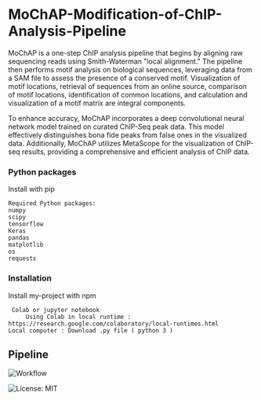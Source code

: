 # MoChAP-Modification-of-ChIP-Analysis-Pipeline
MoChAP is a one-step ChIP analysis pipeline that begins by aligning raw sequencing reads using Smith-Waterman "local alignment." The pipeline then performs motif analysis on biological sequences, leveraging data from a SAM file to assess the presence of a conserved motif. Visualization of motif locations, retrieval of sequences from an online source, comparison of motif locations, identification of common locations, and calculation and visualization of a motif matrix are integral components.

To enhance accuracy, MoChAP incorporates a deep convolutional neural network model trained on curated ChIP-Seq peak data. This model effectively distinguishes bona fide peaks from false ones in the visualized data. Additionally, MoChAP utilizes MetaScope for the visualization of ChIP-seq results, providing a comprehensive and efficient analysis of ChIP data.



### Python packages
Install with pip
```
Required Python packages:
numpy
scipy
tensorflow
Keras
pandas
matplotlib
os
requests
```

### Installation
Install my-project with npm
```
 Colab or jupyter notebook 
     Using Colab in local runtime : https://research.google.com/colaboratory/local-runtimes.html 
Local computer : Download .py file ( python 3 )
```
    
## Pipeline
![Workflow](https://drive.google.com/uc?id=1LL8q6Lu6Es0ECQH4OL5IlKwI_IffXrR9)


![License: MIT](https://img.shields.io/badge/License-MIT-blue.svg)


